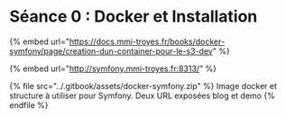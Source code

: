 # Séance 0 : Docker et Installation

{% embed url="https://docs.mmi-troyes.fr/books/docker-symfony/page/creation-dun-container-pour-le-s3-dev" %}

{% embed url="http://symfony.mmi-troyes.fr:8313/" %}

{% file src="../.gitbook/assets/docker-symfony.zip" %}
Image docker et structure à utiliser pour Symfony. Deux URL exposées blog et demo
{% endfile %}
